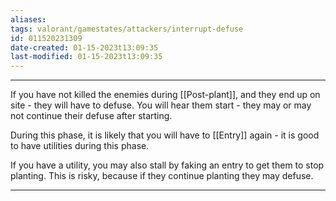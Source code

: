 ```yaml
---
aliases: 
tags: valorant/gamestates/attackers/interrupt-defuse
id: 011520231309
date-created: 01-15-2023t13:09:35
last-modified: 01-15-2023t13:09:35
---
```

___
If you have not killed the enemies during [[Post-plant]], and they end up on site - they will have to defuse. You will hear them start - they may or may not continue their defuse after starting.

During this phase, it is likely that you will have to [[Entry]] again - it is good to have utilities during this phase. 

If you have a utility, you may also stall by faking an entry to get them to stop planting. This is risky, because if they continue planting they may defuse.


___
